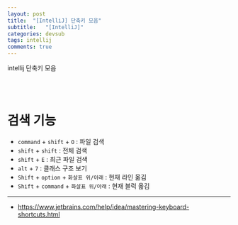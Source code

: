 ```yaml
---
layout: post
title:  "[IntelliJ] 단축키 모음"
subtitle:   "[IntelliJ]"
categories: devsub
tags: intellij
comments: true
---
```


intellij 단축키 모음


<br><br>

# 검색 기능

- `command` + `shift` + `O` : 파일 검색
- `shift` + `shift` : 전체 검색
- `shift` + `E` : 최근 파일 검색
- `alt` + `7` : 클래스 구조 보기
- `Shift` + `option` + `화살표 위/아래` : 현재 라인 옮김
- `Shift` + `command` + `화살표 위/아래` : 현재 블럭 옮김



---

- https://www.jetbrains.com/help/idea/mastering-keyboard-shortcuts.html